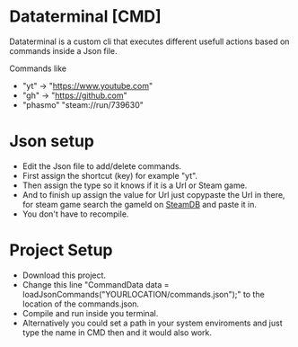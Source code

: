 # Dataterminal [CMD]

Dataterminal is a custom cli that executes different usefull actions based on commands inside a Json file.

Commands like
- "yt" -> "https://www.youtube.com"
- "gh" -> "https://github.com"
- "phasmo" "steam://run/739630"

# Json setup
- Edit the Json file to add/delete commands.
- First assign the shortcut (key) for example "yt".
- Then assign the type so it knows if it is a Url or Steam game.
- And to finish up assign the value for Url just copypaste the Url in there, for steam game search the gameId on [SteamDB](https://steamdb.info/) and paste it in.
- You don't have to recompile.

# Project Setup
- Download this project.
- Change this line "CommandData data = loadJsonCommands("YOURLOCATION/commands.json");" to the location of the commands.json.
- Compile and run inside you terminal.
- Alternatively you could set a path in your system enviroments and just type the name in CMD then and it would also work.
